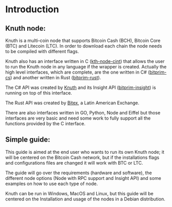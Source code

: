 # Introduction

## Knuth node:

Knuth is a multi-coin node that supports Bitcoin Cash (BCH), Bitcoin Core (BTC) and Litecoin (LTC).  In order to download each chain the node needs to be compiled with different flags.

Knuth also has an interface written in C ([kth-node-cint](https://github.com/k-nuth/node-cint)) that allows the user to run the Knuth node in any language if the wrapper is created. Actually the high level interfaces, which are complete, are the one written in C# ([bitprim-cs](https://github.com/k-nuth/cs)) and another written in Rust ([bitprim-rust](https://github.com/bitex-la/bitprim-rust)).

The C# API was created by [Knuth](https://kth.cash/) and its Insight API ([bitprim-insight](https://github.com/k-nuth/insight)) is running on top of this interface.

The Rust API was created by [Bitex](https://bitex.la/), a Latin American Exchange.

There are also interfaces written in GO, Python, Node and Eiffel but those interfaces are very basic and need some work to fully support all the functions provided by the C interface.

## Simple guide:

This guide is aimed at the end user who wants to run its own Knuth node; it will be centered on the Bitcoin Cash network, but if the installations flags and configurations files are changed it will work with BTC or LTC.

The guide will go over the requirements (hardware and software), the different node options (Node with RPC support and Insight API) and some examples on how to use each type of node.

Knuth can be run in Windows, MacOS and Linux, but this guide will be centered on the Installation and usage of the nodes in a Debian distribution.
